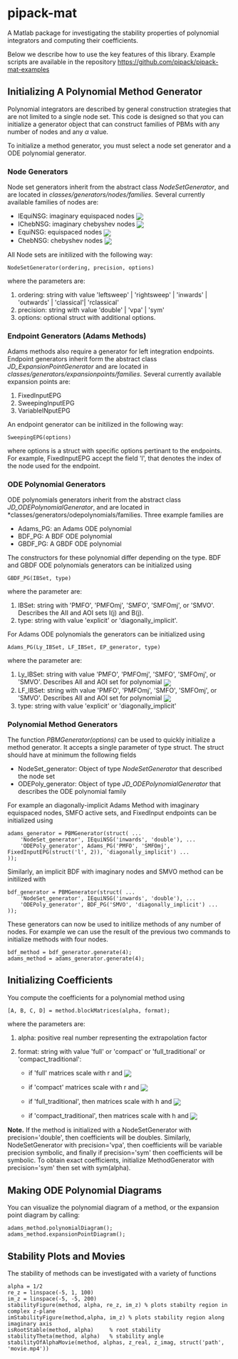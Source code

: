 # pipack-mat
A Matlab package for investigating the stability properties of polynomial integrators and computing their coefficients.

Below we describe how to use the key features of this library. Example scripts are available in the repository
https://github.com/pipack/pipack-mat-examples

## Initializing A Polynomial Method Generator

Polynomial integrators are described by general construction strategies that are not limited to a single node set. 
This code is designed so that you can initialize a generator object that can construct families of PBMs with any
number of nodes and any $\alpha$ value. 

To initialize a method generator, you must select a node set generator and a ODE polynomial generator.

### Node Generators

Node set generators inherit from the abstract class *NodeSetGenerator*, and are located in *classes/generators/nodes/families.* Several currently available families of nodes are:

- IEquiNSG: imaginary equispaced nodes <img style="vertical-align:middle" src="https://latex.codecogs.com/gif.latex?z_j=-i+2ij/q"> <!-- z_j = -i + 2ij/q -->
- IChebNSG: imaginary chebyshev nodes <img style="vertical-align:middle" src="https://latex.codecogs.com/gif.latex?z_j=i\cos(\pi(j-1)/(q-1))"> <!-- z_j = i \cos(\pi(j-1)/(q-1)) -->
- EquiNSG:  equispaced nodes <img style="vertical-align:middle" src="https://latex.codecogs.com/gif.latex?z_j=\cos(\pi(j-1)/(q-1))"> <!-- z_j = \cos(\pi(j-1)/(q-1))$ -->
- ChebNSG:  chebyshev nodes <img style="vertical-align:middle" src="https://latex.codecogs.com/gif.latex?z_j=-i+2ij/q">  <!-- z_j = -i + 2ij/q -->

All Node sets are initilized with the following way:
```
NodeSetGenerator(ordering, precision, options)
```
where the parameters are:
1. ordering: string with value 'leftsweep' | 'rightsweep' | 'inwards' | 'outwards' | 'classical'| 'rclassical'
2. precision: string with value 'double' | 'vpa' | 'sym'
3. options: optional struct with additional options.

### Endpoint Generators (Adams Methods)

Adams methods also require a generator for left integration endpoints. Endpoint generators inherit form the abstract class *JD_ExpansionPointGenerator* 
and are located in *classes/generators/expansionpoints/families*. Several currently available expansion points are:
1. FixedInputEPG
2. SweepingInputEPG
3. VariableINputEPG

An endpoint generator can be initilized in the following way:
```
SweepingEPG(options)
```
where options is a struct with specific options pertinant to the endpoints. For example, FixedInputEPG accept the field 'l', that denotes the index of the node used for the endpoint.

### ODE Polynomial Generators

ODE polynomials generators inherit from the abstract class *JD_ODEPolynomialGenerator*, and are located in 
*classes/generators/odepolynomials/families. Three example families are 
- Adams_PG: an Adams ODE polynomial
- BDF_PG: A BDF ODE polynomial
- GBDF_PG: A GBDF ODE polynomial

The constructors for these polynomial differ depending on the type. BDF and GBDF ODE polynomials generators
can be initialized using
```
GBDF_PG(IBSet, type)
```
where the parameter are:
1. IBSet: string with 'PMFO', 'PMFOmj', 'SMFO', 'SMFOmj', or 'SMVO'. Describes the AII and AOI sets I(j) and B(j).
2. type: string with value 'explicit' or 'diagonally_implicit'.

For Adams ODE polynomials the generators can be initialized using
```
Adams_PG(Ly_IBSet, LF_IBSet, EP_generator, type)
```
where the parameter are:
1. Ly_IBSet: string with value 'PMFO', 'PMFOmj', 'SMFO', 'SMFOmj', or 'SMVO'. Describes AII and AOI set for polynomial <img style="vertical-align:middle" src="https://latex.codecogs.com/gif.latex?L_y(\tau)"> <!-- $L_y(\tau)$ -->
2. LF_IBSet: string with value 'PMFO', 'PMFOmj', 'SMFO', 'SMFOmj', or 'SMVO'. Describes AII and AOI set for polynomial <img style="vertical-align:middle" src="https://latex.codecogs.com/gif.latex?L_F(\tau)"> <!-- $L_F(\tau)$ -->
3. type: string with value 'explicit' or 'diagonally_implicit'

### Polynomial Method Generators

The function *PBMGenerator(options)* can be used to quickly initialize a method generator. It accepts a single parameter of type struct. 
The struct should have at minimum the following fields
- NodeSet_generator: Object of type *NodeSetGenerator* that described the node set
- ODEPoly_generator: Object of type *JD_ODEPolynomialGenerator* that describes the ODE polynomial family

For example an diagonally-implicit Adams Method with imaginary equispaced nodes, SMFO active sets, and FixedInput endpoints can be initialized using
```
adams_generator = PBMGenerator(struct( ...
    'NodeSet_generator', IEquiNSG('inwards', 'double'), ...
    'ODEPoly_generator', Adams_PG('PMFO', 'SMFOmj', FixedInputEPG(struct('l', 2)), 'diagonally_implicit') ...
));
```

Similarly, an implicit BDF with imaginary nodes and SMVO method can be initilized with
```
bdf_generator = PBMGenerator(struct( ...
    'NodeSet_generator', IEquiNSG('inwards', 'double'), ...
    'ODEPoly_generator', BDF_PG('SMVO', 'diagonally_implicit') ...
));
```

These generators can now be used to initilize methods of any number of nodes. For example we can use the result of the previous two commands to initialize methods with four nodes.
```
bdf_method = bdf_generator.generate(4);
adams_method = adams_generator.generate(4);
```



## Initializing Coefficients

You compute the coefficients for a polynomial method using
```
[A, B, C, D] = method.blockMatrices(alpha, format);
```
where the parameters are:
1. alpha: positive real number representing the extrapolation factor
2. format: string with value 'full' or 'compact' or 'full_traditional' or 'compact_traditional':

    - if 'full' matrices scale with r and
        <img style="vertical-align:middle" src="https://latex.codecogs.com/gif.latex?y^{[n+1]}=Ay^{[n]}+rBf^{[n]}+Cy^{[n+1]}+rDf^{[n+1]}">

    - if 'compact' matrices scale with r and
        <img style="vertical-align:middle" src="https://latex.codecogs.com/gif.latex?y^{[n+1]}=Ay^{[n]}+rBf^{[n]}+rCf^{[n+1]}">

    - if 'full_traditional', then matrices scale with h and
        <img style="vertical-align:middle" src="https://latex.codecogs.com/gif.latex?y^{[n+1]}=Ay^{[n]}+hBf^{[n]}+Cy^{[n+1]}+hDf^{[n+1]}">

    - if 'compact_traditional', then matrices scale with h and
        <img style="vertical-align:middle" src="https://latex.codecogs.com/gif.latex?y^{[n+1]}=Ay^{[n]}+hBf^{[n]}+hDf^{[n+1]}">

**Note.** If the method is initialized with a NodeSetGenerator with precision='double', then coefficients will be doubles. Similarly, 
NodeSetGenerator with precision='vpa', then coefficients will be variable precision symbolic, and finally if precision='sym' then coefficients will be symbolic. To obtain exact coefficients, initialize MethodGenerator with precision='sym' then set with sym(alpha).



## Making ODE Polynomial Diagrams

You can visualize the polynomial diagram of a method, or the expansion point diagram by calling:

```
adams_method.polynomialDiagram();
adams_method.expansionPointDiagram();
```

## Stability Plots and Movies

The stability of methods can be investigated with a variety of functions

```
alpha = 1/2
re_z = linspace(-5, 1, 100)
im_z = linspace(-5, -5, 200)
stabilityFigure(method, alpha, re_z, im_z) % plots stabilty region in complex z-plane
imStabilityFigure(method,alpha, im_z) % plots stability region along imaginary axis
isRootStable(method, alpha)     % root stability
stabilityTheta(method, alpha)   % stability angle
stabilityOfAlphaMovie(method, alphas, z_real, z_imag, struct('path', 'movie.mp4'))
```